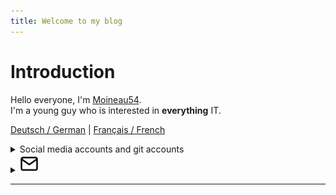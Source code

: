 ```yaml
---
title: Welcome to my blog
---
```


# Introduction

Hello everyone, I'm [Moineau54](https://github.com/Moineau54).\
I'm a young guy who is interested in **everything** IT.

[Deutsch / German](https://moineau54.github.io/Moineau-s-german-tech-corner/) | [Français / French](https://moineau54.github.io/Moineau-s-french-tech-corner/)

<details>
    <summary>Social media accounts and git accounts</summary>
        <a href="https://gitlab.com/Moineau54"><img src="logos/gitlab_logo.png" alt="https://gitlab.com/Moineau54" width="30"></a>
        <a href="https://github.com/Moineau54"><img src="logos/github_logo.png" alt="https://github.com/Moineau54" width="30"></a>
        <a href="https://www.linkedin.com/in/f%C3%A9lix-juill%C3%A9-93699831b/"><img src="logos/linkedin_logo.png" alt="https://www.linkedin.com/in/f%C3%A9lix-juill%C3%A9-93699831b/" width="30"></a>
</details>

<details> 
    <summary><img src="logos/mail_icon.png" alt="mailto:Felixsblog@proton.me" width="30"></summary> 


    Felixsblog@proton.me

</details> 



---

